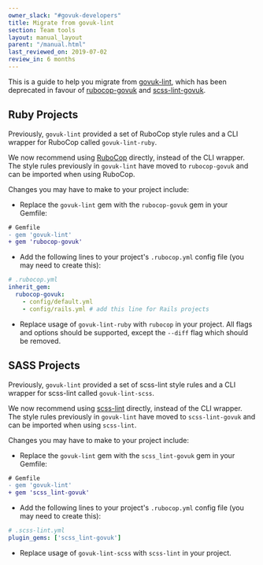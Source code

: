 ```yaml
---
owner_slack: "#govuk-developers"
title: Migrate from govuk-lint
section: Team tools
layout: manual_layout
parent: "/manual.html"
last_reviewed_on: 2019-07-02
review_in: 6 months
---
```

This is a guide to help you migrate from [govuk-lint][govuk-lint],
which has been deprecated in favour of [rubocop-govuk][rubocop-govuk] and
[scss-lint-govuk][scss-lint-govuk]. 

## Ruby Projects

Previously, `govuk-lint` provided a set of RuboCop style rules and a
CLI wrapper for RuboCop called `govuk-lint-ruby`.

We now recommend using [RuboCop][rubocop] directly, instead of the CLI wrapper. The style rules
previously in `govuk-lint` have moved to `rubocop-govuk` and can be imported when using
RuboCop.

Changes you may have to make to your project include:

- Replace the `govuk-lint` gem with the `rubocop-govuk` gem in your Gemfile:

```diff
# Gemfile
- gem 'govuk-lint'
+ gem 'rubocop-govuk'
```

- Add the following lines to your project's `.rubocop.yml` config file (you may need to create this):

```yaml
# .rubocop.yml
inherit_gem:
  rubocop-govuk:
    - config/default.yml
    - config/rails.yml # add this line for Rails projects
```

- Replace usage of `govuk-lint-ruby` with `rubocop` in your project. 
All flags and options should be supported, except the `--diff` flag which should be
removed.

## SASS Projects

Previously, `govuk-lint` provided a set of scss-lint style rules and a
CLI wrapper for scss-lint called `govuk-lint-scss`.

We now recommend using [scss-lint][scss-lint] directly, instead of the CLI wrapper. The style rules
previously in `govuk-lint` have moved to `scss-lint-govuk` and can be imported when using
`scss-lint`.

Changes you may have to make to your project include:

- Replace the `govuk-lint` gem with the `scss_lint-govuk` gem in your Gemfile:

```diff
# Gemfile
- gem 'govuk-lint'
+ gem 'scss_lint-govuk'
```

- Add the following lines to your project's `.rubocop.yml` config file (you may need to create this):

```yaml
# .scss-lint.yml
plugin_gems: ['scss_lint-govuk']
```

- Replace usage of `govuk-lint-scss` with `scss-lint` in your project. 

[govuk-lint]: https://github.com/alphagov/govuk-lint
[rubocop]: https://github.com/bbatsov/rubocop
[rubocop-govuk]: https://github.com/alphagov/rubocop-govuk
[scss-lint]: https://github.com/sds/scss-lint
[scss-lint-govuk]: https://github.com/alphagov/scss-lint-govuk
